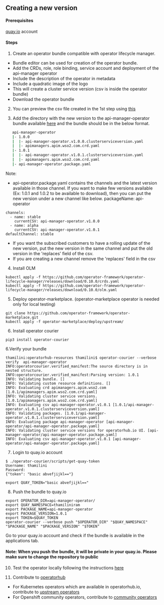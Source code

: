## Creating a new version

#### Prerequisites
[quay.io](<https://quay.io/repository/>) account

#### Steps

1. Create an operator bundle compatible with operator lifecycle manager.
* Bundle editor can be used for creation of the operator bundle.
* Add the CRDs, role, role binding, service account and deployment of the api-manager operator
* Include the description of the operator in metadata
* Include a quadratic image of the logo
* This will create a cluster service version (csv is inside the operator bundle)
* Download the operator bundle

2. You can preview the csv file created in the 1st step using [this](<https://operatorhub.io/preview>)

3. Add the directory with the new version to the api-manager-operator bundle available [here](<https://github.com/wso2/k8s-wso2am-operator/tree/master/operatorhub-resources/api-manager-operator>) and the bundle should be in the below format.

```bash
   api-manager-operator
   |- 1.0.0
   |  |- api-manager-operator.v1.0.0.clusterserviceversion.yaml
   |  |- apimanagers.apim.wso2.com.crd.yaml
   |- 1.0.1
   |  |- api-manager-operator.v1.0.1.clusterserviceversion.yaml
   |  |- apimanagers.apim.wso2.com.crd.yaml
   |- api-manager-operator.package.yaml
```
   
Note:

* api-operator.package.yaml contains the channels and the latest version available in those channel. If you want to make few versions available (Ex: 1.0.1 and 1.0.2 to be available to download), then you can put the new version under a new channel like below.
packageName: api-operator
```
channels:
  - name: stable
    currentCSV: api-manager-operator.v1.0.0
  - name: alpha
    currentCSV: api-manager-operator.v1.0.1
defaultChannel: stable
```

* If you want the subscribed customers to have a rolling update of the new version, put the new version in the same channel and put the old version in the 'replaces' field of the csv.
* If you are creating a new channel remove the 'replaces' field in the csv

4. Install OLM
```
kubectl apply -f https://github.com/operator-framework/operator-lifecycle-manager/releases/download/0.10.0/crds.yaml
kubectl apply -f https://github.com/operator-framework/operator-lifecycle-manager/releases/download/0.10.0/olm.yaml
```

5. Deploy operator-marketplace. (operator-marketplace operator is needed only for local testing)
```
git clone https://github.com/operator-framework/operator-marketplace.git
kubectl apply -f operator-marketplace/deploy/upstream/
```

6. Install operator courier
```
pip3 install operator-courier
```
6.Verify your bundle
```
thamilini:operatorhub-resources thamilini$ operator-courier --verbose verify  api-manager-operator
INFO:operatorcourier.verified_manifest:The source directory is in nested structure.
INFO:operatorcourier.verified_manifest:Parsing version: 1.0.1
INFO: Validating bundle. []
INFO: Validating custom resource definitions. []
INFO: Evaluating crd apimanagers.apim.wso2.com [1.0.1/apimanagers.apim.wso2.com.crd.yaml]
INFO: Validating cluster service versions. [1.0.1/apimanagers.apim.wso2.com.crd.yaml]
INFO: Evaluating csv api-manager-operator.v1.0.1 [1.0.1/api-manager-operator.v1.0.1.clusterserviceversion.yaml]
INFO: Validating packages. [1.0.1/api-manager-operator.v1.0.1.clusterserviceversion.yaml]
INFO: Evaluating package api-manager-operator [api-manager-operator/api-manager-operator.package.yaml]
INFO: Validating cluster service versions for operatorhub.io UI. [api-manager-operator/api-manager-operator.package.yaml]
INFO: Evaluating csv api-manager-operator.v1.0.1 [api-manager-operator/api-manager-operator.package.yaml]
```

7. Login to quay.io account
```
$ ./operator-courier/scripts/get-quay-token
Username: thamilini
Password:
{"token": "basic abvefjijkl=="}

export QUAY_TOKEN="basic abvefjijkl=="
```

8. Push the bundle to quay.io
```
export OPERATOR_DIR=api-manager-operator/
export QUAY_NAMESPACE=thamiliniram
export PACKAGE_NAME=api-manager-operator
export PACKAGE_VERSION=1.0.1
export TOKEN=$QUAY_TOKEN
operator-courier --verbose push "$OPERATOR_DIR" "$QUAY_NAMESPACE" "$PACKAGE_NAME" "$PACKAGE_VERSION" "$TOKEN"
```
Go to your quay.io account and check if the bundle is available in the applications tab.
#### Note: When you push the bundle, it will be private in your quay.io. Please make sure to change the repository to public

10. Test the operator locally following the instructions [here]()

11. Contribute to [operatorhub](https://github.com/operator-framework/community-operators)
* For Kubernetes operators which are available in operatorhub.io, contribute to [upstream operators](<https://github.com/operator-framework/community-operators/tree/master/upstream-community-operators>)
* For Openshift community operators, contribute to [community operators](<https://github.com/operator-framework/community-operators/tree/master/community-operators>)
